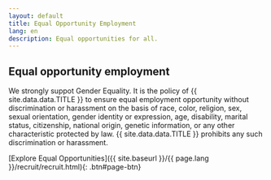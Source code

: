 ```yaml
---
layout: default
title: Equal Opportunity Employment
lang: en
description: Equal opportunities for all.
---
```




## Equal opportunity employment

We strongly suppot Gender Equality. It is the policy of {{ site.data.data.TITLE }} to ensure equal employment opportunity without discrimination or harassment on the basis of race, color, religion, sex, sexual orientation, gender identity or expression, age, disability, marital status, citizenship, national origin, genetic information, or any other characteristic protected by law. {{ site.data.data.TITLE }} prohibits any such discrimination or harassment.

[Explore Equal Opportunities]({{ site.baseurl }}/{{ page.lang }}/recruit/recruit.html){: .btn#page-btn}

<br>

